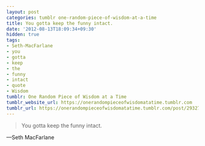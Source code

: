 ```yaml
---
layout: post
categories: tumblr one-random-piece-of-wisdom-at-a-time
title: You gotta keep the funny intact.
date: '2012-08-13T18:09:34+09:30'
hidden: true
tags:
- Seth-MacFarlane
- you
- gotta
- keep
- the
- funny
- intact
- quote
- Wisdom
tumblr: One Random Piece of Wisdom at a Time
tumblr_website_url: https://onerandompieceofwisdomatatime.tumblr.com
tumblr_url: https://onerandompieceofwisdomatatime.tumblr.com/post/29327151010/you-gotta-keep-the-funny-intact
---
```

> You gotta keep the funny intact.

—Seth MacFarlane
